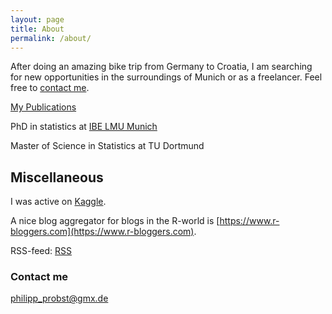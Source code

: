 ```yaml
---
layout: page
title: About
permalink: /about/
---
```


After doing an amazing bike trip from Germany to Croatia, I am searching for new opportunities in the surroundings of Munich or as a freelancer. Feel free to [contact me](mailto:philipp_probst@gmx.de). 

[My Publications](https://scholar.google.de/citations?user=sQ-zbvkAAAAJ&hl=de)

PhD in statistics at [IBE LMU Munich](https://www.ibe.med.uni-muenchen.de/mitarbeiter/ehemalige/probst/index.html)

Master of Science in Statistics at TU Dortmund


## Miscellaneous

I was active on [Kaggle](https://www.kaggle.com/icedragon).

A nice blog aggregator for blogs in the R-world is [https://www.r-bloggers.com](https://www.r-bloggers.com).

RSS-feed: [RSS](http://philipppro.github.io/feed.xml)

### Contact me

[philipp_probst@gmx.de](mailto:philipp_probst@gmx.de)
